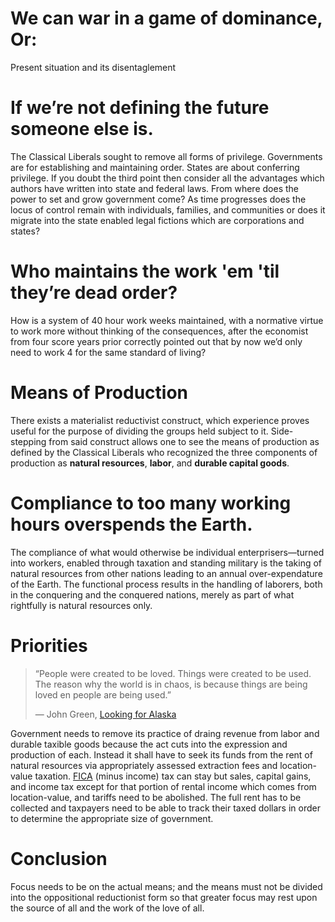 # We can war in a game of dominance, Or:
Present situation and its disentaglement

# If we’re not defining the future someone else is.
The Classical Liberals sought to remove all forms of privilege. Governments are for establishing and maintaining order. States are about conferring privilege. If you doubt the third point then consider all the advantages which authors have written into state and federal laws. From where does the power to set and grow government come? As time progresses does the locus of control remain with individuals, families, and communities or does it migrate into the state enabled legal fictions which are corporations and states?

# Who maintains the work 'em 'til they’re dead order? 
How is a system of 40 hour work weeks maintained, with a normative virtue to work more without thinking of the consequences, after the economist from four score years prior correctly pointed out that by now we’d only need to work 4 for the same standard of living?

# Means of Production
There exists a materialist reductivist construct, which experience proves useful for the purpose of dividing the groups held subject to it. Side-stepping from said construct allows one to see the means of production as defined by the Classical Liberals who recognized the three components of production as **natural resources**, **labor**, and **durable capital goods**.

# Compliance to too many working hours overspends the Earth. 
The compliance of what would otherwise be individual enterprisers—turned into workers, enabled through taxation and standing military is the taking of natural resources from other nations leading to an annual over-expendature of the Earth. The functional process results in the handling of laborers, both in the conquering and the conquered nations, merely as part of what rightfully is natural resources only.

# Priorities
>“People were created to be loved.
>Things were created to be used.
>The reason why the world is in chaos, 
>is because things are being loved en people are being used.”
>
>― John Green, [Looking for Alaska](https://g.co/kgs/1c9M6h)

Government needs to remove its practice of draing revenue from labor and durable taxible goods because the act cuts into the expression and production of each. Instead it shall have to seek its funds from the rent of natural resources via appropriately assessed extraction fees and location-value taxation. [FICA](https://personal-finance.extension.org/what-is-fica-tax-and-how-is-it-calculated/) (minus income) tax can stay but sales, capital gains, and income tax except for that portion of rental income which comes from location-value, and tariffs need to be abolished. The full rent has to be collected and taxpayers need to be able to track their taxed dollars in order to determine the appropriate size of government.

# Conclusion
Focus needs to be on the actual means; and the means must not be divided into the oppositional reductionist form so that greater focus may rest upon the source of all and the work of the love of all.
